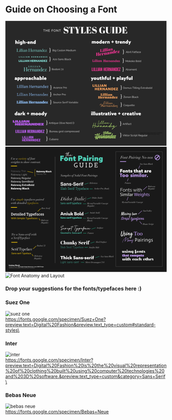 # Guide on Choosing a Font
![Font Guide](https://github.com/gyuden/mms142-groupd-2021/blob/main/images/Font-Styles-Guide.jpg?raw=true)\
![Font Pairing](https://github.com/gyuden/mms142-groupd-2021/blob/main/images/FontPairing-CheatSheet.jpg?raw=true)\
![Font Anatomy and Layout](https://github.com/gyuden/mms142-groupd-2021/blob/main/images/TheAnatomyofTypography-Poster-01.jpg?raw=true)

### Drop your suggestions for the fonts/typefaces here :)

### Suez One
![suez one](https://user-images.githubusercontent.com/69533811/144826709-3ac46c66-6644-496b-804b-04b98bc79c15.PNG)\
https://fonts.google.com/specimen/Suez+One?preview.text=Digital%20Fashion&preview.text_type=custom#standard-styles\

### Inter
![inter](https://user-images.githubusercontent.com/69533811/144833322-9a53427e-9edc-4946-801f-4f5619019d9b.PNG)\
https://fonts.google.com/specimen/Inter?preview.text=Digital%20Fashion%20is%20the%20visual%20representation%20of%20clothing%20built%20using%20computer%20technologies%20and%203D%20software.&preview.text_type=custom&category=Sans+Serif\

### Bebas Neue
![bebas neue](https://d144mzi0q5mijx.cloudfront.net/img/B/E/Bebas-Neue-Regular.png)\
https://fonts.google.com/specimen/Bebas+Neue
